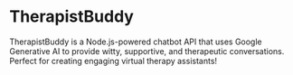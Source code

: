 # TherapistBuddy
TherapistBuddy is a Node.js-powered chatbot API that uses Google Generative AI to provide witty, supportive, and therapeutic conversations. Perfect for creating engaging virtual therapy assistants!
